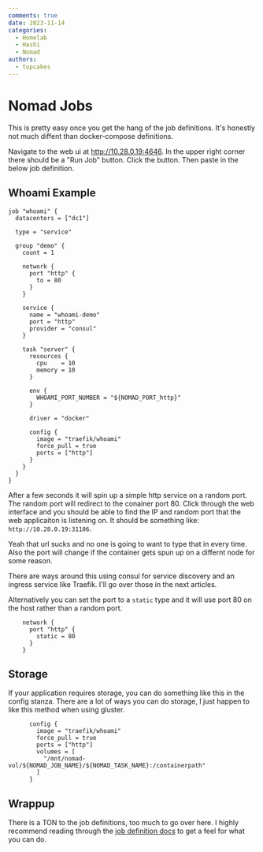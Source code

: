 ```yaml
---
comments: true
date: 2023-11-14
categories:
  - Homelab
  - Hashi
  - Nomad
authors:
  - tupcakes
---
```



# Nomad Jobs
This is pretty easy once you get the hang of the job definitions. It's honestly not much diffent than docker-compose definitions.

<!-- more -->

Navigate to the web ui at http://10.28.0.19:4646. In the upper right corner there should be a "Run Job" button. Click the button. Then paste in the below job definition.

## Whoami Example
```hcl
job "whoami" {
  datacenters = ["dc1"]

  type = "service"

  group "demo" {
    count = 1

    network {
      port "http" {
        to = 80
      }
    }

    service {
      name = "whoami-demo"
      port = "http"
      provider = "consul"
    }

    task "server" {
      resources {
        cpu    = 10
        memory = 10
      }

      env {
        WHOAMI_PORT_NUMBER = "${NOMAD_PORT_http}"
      }

      driver = "docker"

      config {
        image = "traefik/whoami"
        force_pull = true
        ports = ["http"]
      }
    }
  }
}
```

After a few seconds it will spin up a simple http service on a random port. The random port will redirect to the conainer port 80. Click through the web interface and you should be able to find the IP and random port that the web applicaiton is listening on. It should be something like: `http://10.28.0.19:31106`.

Yeah that url sucks and no one is going to want to type that in every time. Also the port will change if the container gets spun up on a differnt node for some reason.

There are ways around this using consul for service discovery and an ingress service like Traefik. I'll go over those in the next articles.

Alternatively you can set the port to a `static` type and it will use port 80 on the host rather than a random port.

```hcl
    network {
      port "http" {
        static = 80
      }
    }
```

## Storage
If your application requires storage, you can do something like this in the config stanza. There are a lot of ways you can do storage, I just happen to like this method when using gluster.

```hcl
      config {
        image = "traefik/whoami"
        force_pull = true
        ports = ["http"]
        volumes = [
          "/mnt/nomad-vol/${NOMAD_JOB_NAME}/${NOMAD_TASK_NAME}:/containerpath"
        ]
      }
```

## Wrappup
There is a TON to the job definitions, too much to go over here. I highly recommend reading through the [job definition docs](https://developer.hashicorp.com/nomad/docs/job-specification) to get a feel for what you can do.